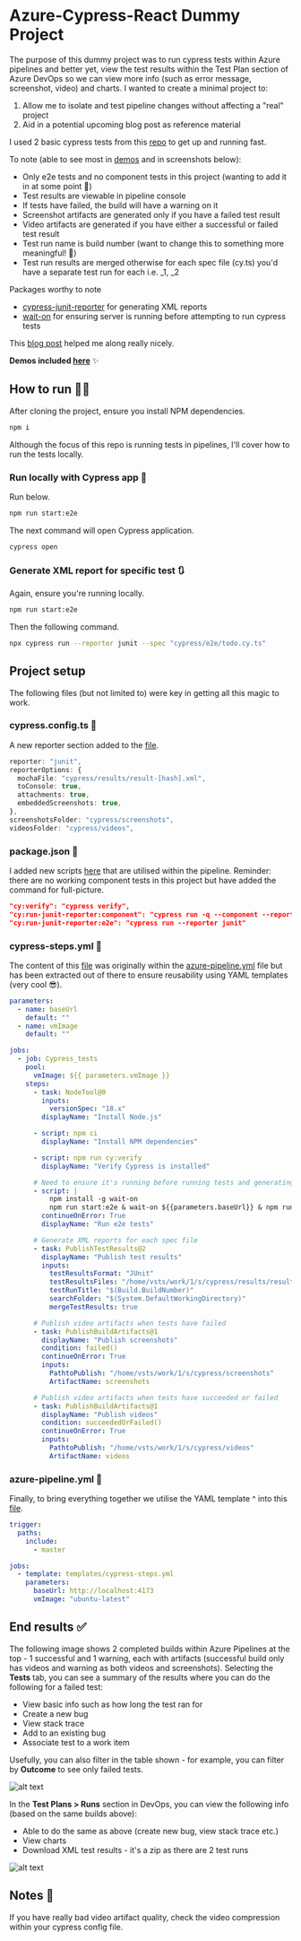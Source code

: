# Azure-Cypress-React Dummy Project

The purpose of this dummy project was to run cypress tests within Azure pipelines and better yet, view the test results within the Test Plan section of Azure DevOps so we can view more info (such as error message, screenshot, video) and charts. I wanted to create a minimal project to:

1. Allow me to isolate and test pipeline changes without affecting a "real" project
2. Aid in a potential upcoming blog post as reference material

I used 2 basic cypress tests from this [repo](https://github.com/cypress-io/cypress-example-kitchensink) to get up and running fast.

To note (able to see most in [demos](demos.md) and in screenshots below):

* Only e2e tests and no component tests in this project (wanting to add it in at some point 🔮)
* Test results are viewable in pipeline console
* If tests have failed, the build will have a warning on it
* Screenshot artifacts are generated only if you have a failed test result
* Video artifacts are generated if you have either a successful or failed test result
* Test run name is build number (want to change this to something more meaningful! 🤔)
* Test run results are merged otherwise for each spec file (cy.ts) you'd have a separate test run for each i.e. _1, _2

Packages worthy to note

* [cypress-junit-reporter](https://www.npmjs.com/package/cypress-junit-reporter) for generating XML reports
* [wait-on](https://www.npmjs.com/package/wait-on) for ensuring server is running before attempting to run cypress tests

This [blog post](https://www.edgewordstraining.co.uk/2021/02/04/cypress-yaml-pipeline-in-azure-devops/) helped me along really nicely.

**Demos included [here](demos.md)** ✨

## How to run 🏃‍♀️

After cloning the project, ensure you install NPM dependencies.

```sh
npm i
```

Although the focus of this repo is running tests in pipelines, I'll cover how to run the tests locally.

### Run locally with Cypress app 📍

Run below.

```sh
npm run start:e2e
```

The next command will open Cypress application.

```sh
cypress open
```

### Generate XML report for specific test 🔃

Again, ensure you're running locally.

```sh
npm run start:e2e
```

Then the following command.

```sh
npx cypress run --reporter junit --spec "cypress/e2e/todo.cy.ts"
```

## Project setup

The following files (but not limited to) were key in getting all this magic to work.

### cypress.config.ts 📄

A new reporter section added to the [file](https://github.com/lornasw93/react-vite-cypress-azure-ts/blob/master/cypress.config.ts).

```ts
reporter: "junit",
reporterOptions: {
  mochaFile: "cypress/results/result-[hash].xml",
  toConsole: true,
  attachments: true,
  embeddedScreenshots: true,
},
screenshotsFolder: "cypress/screenshots",
videosFolder: "cypress/videos",
```

### package.json 📄

I added new scripts [here](https://github.com/lornasw93/react-vite-cypress-azure-ts/blob/master/package.json) that are utilised within the pipeline. Reminder: there are no working component tests in this project but have added the command for full-picture.

```json
"cy:verify": "cypress verify",
"cy:run-junit-reporter:component": "cypress run -q --component --reporter junit",
"cy:run-junit-reporter:e2e": "cypress run --reporter junit"
```

### cypress-steps.yml 📄

The content of this [file](https://github.com/lornasw93/react-vite-cypress-azure-ts/blob/master/templates/cypress-steps.yml) was originally within the [azure-pipeline.yml](https://github.com/lornasw93/react-vite-cypress-azure-ts/blob/master/azure-pipeline.yml) file but has been extracted out of there to ensure reusability using YAML templates (very cool 😎).

```yaml
parameters:
  - name: baseUrl
    default: ""
  - name: vmImage
    default: ""

jobs:
  - job: Cypress_tests
    pool:
      vmImage: ${{ parameters.vmImage }}
    steps:
      - task: NodeTool@0
        inputs:
          versionSpec: "18.x"
        displayName: "Install Node.js"

      - script: npm ci
        displayName: "Install NPM dependencies"

      - script: npm run cy:verify
        displayName: "Verify Cypress is installed"

      # Need to ensure it's running before running tests and generating a report
      - script: |
          npm install -g wait-on
          npm run start:e2e & wait-on ${{parameters.baseUrl}} & npm run cy:run-junit-reporter:e2e
        continueOnError: True
        displayName: "Run e2e tests"

      # Generate XML reports for each spec file
      - task: PublishTestResults@2
        displayName: "Publish test results"
        inputs:
          testResultsFormat: "JUnit"
          testResultsFiles: "/home/vsts/work/1/s/cypress/results/result-*.xml"
          testRunTitle: "$(Build.BuildNumber)"
          searchFolder: "$(System.DefaultWorkingDirectory)"
          mergeTestResults: true

      # Publish video artifacts when tests have failed
      - task: PublishBuildArtifacts@1
        displayName: "Publish screenshots"
        condition: failed()
        continueOnError: True
        inputs:
          PathtoPublish: "/home/vsts/work/1/s/cypress/screenshots"
          ArtifactName: screenshots

      # Publish video artifacts when tests have succeeded or failed
      - task: PublishBuildArtifacts@1
        displayName: "Publish videos"
        condition: succeededOrFailed()
        continueOnError: True
        inputs:
          PathtoPublish: "/home/vsts/work/1/s/cypress/videos"
          ArtifactName: videos
```

### azure-pipeline.yml 📄

Finally, to bring everything together we utilise the YAML template ^ into this [file](https://github.com/lornasw93/react-vite-cypress-azure-ts/blob/master/azure-pipeline.yml).

```yaml
trigger:
  paths:
    include:
      - master

jobs:
  - template: templates/cypress-steps.yml
    parameters:
      baseUrl: http://localhost:4173
      vmImage: "ubuntu-latest"
```

## End results ✅

The following image shows 2 completed builds within Azure Pipelines at the top - 1 successful and 1 warning, each with artifacts (successful build only has videos and warning as both videos and screenshots). Selecting the **Tests** tab, you can see a summary of the results where you can do the following for a failed test:

* View basic info such as how long the test ran for
* Create a new bug
* View stack trace
* Add to an existing bug
* Associate test to a work item

Usefully, you can also filter in the table shown - for example, you can filter by **Outcome** to see only failed tests.

![alt text](/assets/demo/pipeline%20results.png)

In the **Test Plans > Runs** section in DevOps, you can view the following info (based on the same builds above):

* Able to do the same as above (create new bug, view stack trace etc.)
* View charts
* Download XML test results - it's a zip as there are 2 test runs

![alt text](/assets/demo/test%20runs.png)

## Notes 📝

If you have really bad video artifact quality, check the video compression within your cypress config file.
